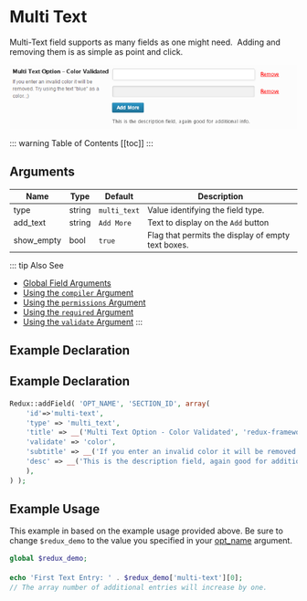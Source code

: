 # Multi Text

Multi-Text field supports as many fields as one might need.  Adding and removing them is as simple as point and click.

<span style="display:block;text-align:center">![](./img/multi_text.png)</span>

::: warning Table of Contents
[[toc]]
:::

## Arguments
|Name|Type|Default|Description|
|--- |--- |--- |--- |
|type|string|`multi_text`|Value identifying the field type.|
|add_text|string|`Add More`|Text to display on the `Add` button|
|show_empty|bool|`true`|Flag that permits the display of empty text boxes.|

::: tip Also See
- [Global Field Arguments](../configuration/fields/arguments.md)
- [Using the `compiler` Argument](../configuration/fields/compiler.md)
- [Using the `permissions` Argument](../configuration/fields/permissions.md)
- [Using the `required` Argument](../configuration/fields/required.md)
- [Using the `validate` Argument](../configuration/fields/validate.md)
:::



## Example Declaration
<script>
import builder from './multi-text.json';
export default {
    data () {
        return {
            builder: builder,
            defaults: {
                'color'       : '#333', 
                'font-style'  : '700', 
                'font-family' : 'Abel', 
                'google'      : true,
                'font-size'   : '33px', 
                'line-height' : '40'
            }
        };
    }
}
</script>
<builder :builder_json="builder" :builder_defaults="defaults" />

## Example Declaration

```php
Redux::addField( 'OPT_NAME', 'SECTION_ID', array(
    'id'=>'multi-text',
    'type' => 'multi_text',
    'title' => __('Multi Text Option - Color Validated', 'redux-framework-demo'),
    'validate' => 'color',
    'subtitle' => __('If you enter an invalid color it will be removed. Try using the text "blue" as a color.  ;)', 'redux-framework-demo'),
    'desc' => __('This is the description field, again good for additional info.', 'redux-framework-demo')
    ),
) );
```

## Example Usage
This example in based on the example usage provided above. Be sure to change `$redux_demo` to the value you specified in your [opt_name](../configuration/global_arguments.md#opt_name) argument.

```php
global $redux_demo;

echo 'First Text Entry: ' . $redux_demo['multi-text'][0];
// The array number of additional entries will increase by one.
```

